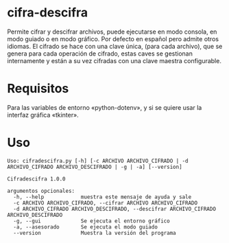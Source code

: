 # cifra-descifra
Permite cifrar y descifrar archivos, puede ejecutarse en modo consola, en modo guiado o en modo gráfico. Por defecto en español pero admite otros idiomas.
El cifrado se hace con una clave única, (para cada archivo), que se genera para cada operación de cifrado, estas caves se gestionan internamente y están a su vez cifradas con una clave maestra configurable.

# Requisitos
 Para las variables de entorno «python-dotenv», y si se quiere usar la interfaz gráfica «tkinter».        

# Uso
```
Uso: cifradescifra.py [-h] [-c ARCHIVO ARCHIVO_CIFRADO | -d ARCHIVO_CIFRADO ARCHIVO_DESCIFRADO | -g | -a] [--version]

Cifradescifra 1.0.0

argumentos opcionales:
  -h, --help            muestra este mensaje de ayuda y sale
  -c ARCHIVO ARCHIVO_CIFRADO, --cifrar ARCHIVO ARCHIVO_CIFRADO                        
  -d ARCHIVO_CIFRADO ARCHIVO_DESCIFRADO, --descifrar ARCHIVO_CIFRADO ARCHIVO_DESCIFRADO                        
  -g, --gui             Se ejecuta el entorno gráfico
  -a, --asesorado       Se ejecuta el modo guiado
  --version             Muestra la versión del programa
```
